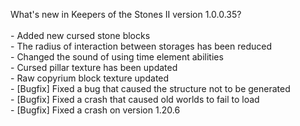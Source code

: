 What's new in Keepers of the Stones II version 1.0.0.35?<br/>
<br />- Added new cursed stone blocks
<br />- The radius of interaction between storages has been reduced
<br />- Changed the sound of using time element abilities
<br />- Сursed pillar texture has been updated
<br />- Raw copyrium block texture updated
<br />- [Bugfix] Fixed a bug that caused the structure not to be generated
<br />- [Bugfix] Fixed a crash that caused old worlds to fail to load
<br />- [Bugfix] Fixed a crash on version 1.20.6